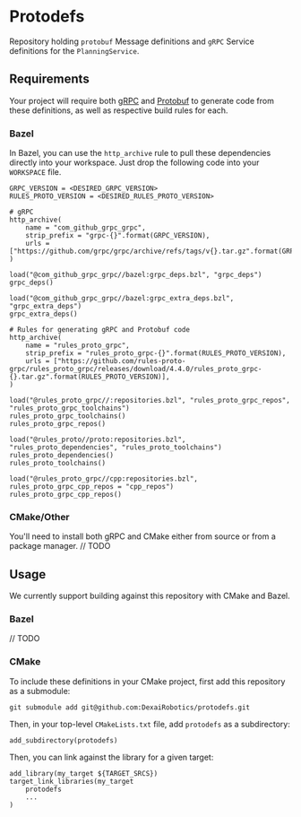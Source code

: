 # Protodefs

Repository holding `protobuf` Message definitions and `gRPC` Service definitions for the `PlanningService`.

## Requirements
Your project will require both [gRPC](https://grpc.io) and [Protobuf](https://protobuf.dev) to generate code from these definitions, as well as respective build rules for each.
### Bazel
In Bazel, you can use the `http_archive` rule to pull these dependencies directly into your workspace. Just drop the following code into your `WORKSPACE` file.
```
GRPC_VERSION = <DESIRED_GRPC_VERSION>
RULES_PROTO_VERSION = <DESIRED_RULES_PROTO_VERSION>

# gRPC
http_archive(
    name = "com_github_grpc_grpc",
    strip_prefix = "grpc-{}".format(GRPC_VERSION),
    urls = ["https://github.com/grpc/grpc/archive/refs/tags/v{}.tar.gz".format(GRPC_VERSION)],
)

load("@com_github_grpc_grpc//bazel:grpc_deps.bzl", "grpc_deps")
grpc_deps()

load("@com_github_grpc_grpc//bazel:grpc_extra_deps.bzl", "grpc_extra_deps")
grpc_extra_deps()

# Rules for generating gRPC and Protobuf code
http_archive(
    name = "rules_proto_grpc",
    strip_prefix = "rules_proto_grpc-{}".format(RULES_PROTO_VERSION),
    urls = ["https://github.com/rules-proto-grpc/rules_proto_grpc/releases/download/4.4.0/rules_proto_grpc-{}.tar.gz".format(RULES_PROTO_VERSION)],
)

load("@rules_proto_grpc//:repositories.bzl", "rules_proto_grpc_repos", "rules_proto_grpc_toolchains")
rules_proto_grpc_toolchains()
rules_proto_grpc_repos()

load("@rules_proto//proto:repositories.bzl", "rules_proto_dependencies", "rules_proto_toolchains")
rules_proto_dependencies()
rules_proto_toolchains()

load("@rules_proto_grpc//cpp:repositories.bzl", rules_proto_grpc_cpp_repos = "cpp_repos")
rules_proto_grpc_cpp_repos()
```
### CMake/Other
You'll need to install both gRPC and CMake either from source or from a package manager.
// TODO
## Usage

We currently support building against this repository with CMake and Bazel.

### Bazel
// TODO

### CMake
To include these definitions in your CMake project, first add this repository as a submodule:
```
git submodule add git@github.com:DexaiRobotics/protodefs.git
```

Then, in your top-level `CMakeLists.txt` file, add `protodefs` as a subdirectory:
```
add_subdirectory(protodefs)
```

Then, you can link against the library for a given target:
```
add_library(my_target ${TARGET_SRCS})
target_link_libraries(my_target
    protodefs
    ...
)
```

